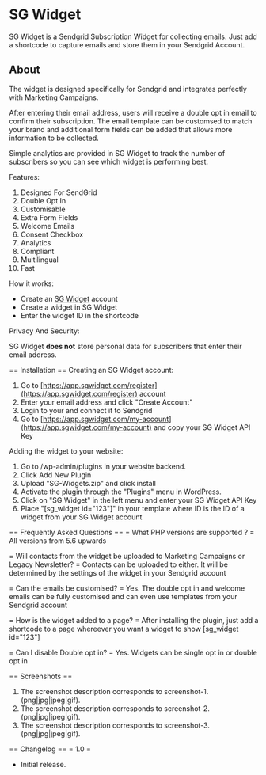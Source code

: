 # SG Widget 

SG Widget is a Sendgrid Subscription Widget for collecting emails. Just add a shortcode to capture emails and store them in your Sendgrid Account.

## About
The widget is designed specifically for Sendgrid and integrates perfectly with Marketing Campaigns.

After entering their email address, users will receive a double opt in email to confirm their subscription. The email template can be customsed to match your brand and additional form fields can be added that allows more information to be collected.

Simple analytics are provided in SG Widget to track the number of subscribers so you can see which widget is performing best.

Features:

1. Designed For SendGrid
2. Double Opt In
3. Customisable
4. Extra Form Fields
5. Welcome Emails
6. Consent Checkbox
7. Analytics
8. Compliant
9. Multilingual
10. Fast

How it works:

* Create an [SG Widget](https://sgwidget.com) account
* Create a widget in SG Widget
* Enter the widget ID in the shortcode

Privacy And Security:

SG Widget **does not** store personal data for subscribers that enter their email address.


== Installation ==
Creating an SG Widget account:
1. Go to [https://app.sgwidget.com/register](https://app.sgwidget.com/register) account
2. Enter your email address and click "Create Account"
3. Login to your and connect it to Sendgrid
4. Go to [https://app.sgwidget.com/my-account](https://app.sgwidget.com/my-account) and copy your SG Widget API Key

Adding the widget to your website:
1. Go to /wp-admin/plugins in your website backend. 
2. Click Add New Plugin
3. Upload \"SG-Widgets.zip\" and click install
2. Activate the plugin through the \"Plugins\" menu in WordPress.
3. Click on "SG Widget" in the left menu and enter your SG Widget API Key
3. Place \"[sg_widget id=\"123\"]\" in your template where ID is the ID of a widget from your SG Widget account

== Frequently Asked Questions ==
= What PHP versions are supported ? =
All versions from 5.6 upwards

= Will contacts from the widget be uploaded to Marketing Campaigns or Legacy Newsletter? =
Contacts can be uploaded to either. It will be determined by the settings of the widget in your Sendgrid account

= Can the emails be customised? =
Yes. The double opt in and welcome emails can be fully customised and can even use templates from your Sendgrid account

= How is the widget added to a page? =
After installing the plugin, just add a shortcode to a page whereever you want a widget to show [sg_widget id=\"123\"]

= Can I disable Double opt in? =
Yes. Widgets can be single opt in or double opt in

== Screenshots ==
1. The screenshot description corresponds to screenshot-1.(png|jpg|jpeg|gif).
2. The screenshot description corresponds to screenshot-2.(png|jpg|jpeg|gif).
3. The screenshot description corresponds to screenshot-3.(png|jpg|jpeg|gif).

== Changelog ==
= 1.0 =
* Initial release.